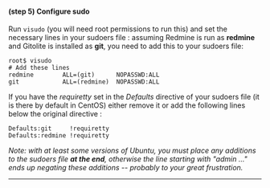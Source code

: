 #### **(step 5)** Configure sudo

Run ```visudo``` (you will need root permissions to run this) and set the necessary lines in your sudoers file : assuming Redmine is run as **redmine** and Gitolite is installed as **git**, you need to add this to your sudoers file:

    root$ visudo
    # Add these lines
    redmine        ALL=(git)      NOPASSWD:ALL
    git            ALL=(redmine)  NOPASSWD:ALL

If you have the *requiretty* set in the *Defaults* directive of your sudoers file (it is there by default in CentOS) either remove it or add the following lines below the original directive :

    Defaults:git     !requiretty
    Defaults:redmine !requiretty

*Note: with at least some versions of Ubuntu, you must place any additions to the sudoers file **at the end**, otherwise the line starting with "admin ..." ends up negating these additions -- probably to your great frustration.*

***
